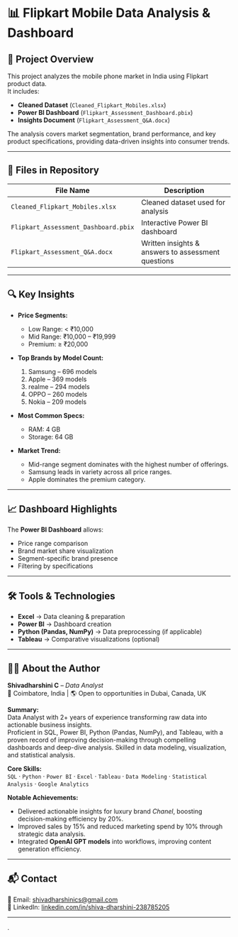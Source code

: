 # 📊 Flipkart Mobile Data Analysis & Dashboard

## 📌 Project Overview
This project analyzes the mobile phone market in India using Flipkart product data.  
It includes:
- **Cleaned Dataset** (`Cleaned_Flipkart_Mobiles.xlsx`)
- **Power BI Dashboard** (`Flipkart_Assessment_Dashboard.pbix`)
- **Insights Document** (`Flipkart_Assessment_Q&A.docx`)

The analysis covers market segmentation, brand performance, and key product specifications, providing data-driven insights into consumer trends.

---

## 📂 Files in Repository
| File Name | Description |
|-----------|-------------|
| `Cleaned_Flipkart_Mobiles.xlsx` | Cleaned dataset used for analysis |
| `Flipkart_Assessment_Dashboard.pbix` | Interactive Power BI dashboard |
| `Flipkart_Assessment_Q&A.docx` | Written insights & answers to assessment questions |

---

## 🔍 Key Insights
- **Price Segments:**
  - Low Range: < ₹10,000  
  - Mid Range: ₹10,000 – ₹19,999  
  - Premium: ≥ ₹20,000  

- **Top Brands by Model Count:**
  1. Samsung – 696 models  
  2. Apple – 369 models  
  3. realme – 294 models  
  4. OPPO – 260 models  
  5. Nokia – 209 models  

- **Most Common Specs:**
  - RAM: 4 GB  
  - Storage: 64 GB  

- **Market Trend:**
  - Mid-range segment dominates with the highest number of offerings.
  - Samsung leads in variety across all price ranges.
  - Apple dominates the premium category.

---

## 📈 Dashboard Highlights
The **Power BI Dashboard** allows:
- Price range comparison
- Brand market share visualization
- Segment-specific brand presence
- Filtering by specifications

---

## 🛠 Tools & Technologies
- **Excel** → Data cleaning & preparation  
- **Power BI** → Dashboard creation  
- **Python (Pandas, NumPy)** → Data preprocessing (if applicable)  
- **Tableau** → Comparative visualizations (optional)  

---

## 👩‍💻 About the Author

**Shivadharshini C** – *Data Analyst*  
📍 Coimbatore, India | 🌎 Open to opportunities in Dubai, Canada, UK  

**Summary:**  
Data Analyst with 2+ years of experience transforming raw data into actionable business insights.  
Proficient in SQL, Power BI, Python (Pandas, NumPy), and Tableau, with a proven record of improving decision-making through compelling dashboards and deep-dive analysis. Skilled in data modeling, visualization, and statistical analysis.

**Core Skills:**  
`SQL` · `Python` · `Power BI` · `Excel` · `Tableau` · `Data Modeling` · `Statistical Analysis` · `Google Analytics`  

**Notable Achievements:**
- Delivered actionable insights for luxury brand *Chanel*, boosting decision-making efficiency by 20%.
- Improved sales by 15% and reduced marketing spend by 10% through strategic data analysis.
- Integrated **OpenAI GPT models** into workflows, improving content generation efficiency.

---

## 📬 Contact
📧 Email: [shivadharshinics@gmail.com](mailto:shivadharshinics@gmail.com)  
🔗 LinkedIn: [linkedin.com/in/shiva-dharshini-238785205](https://www.linkedin.com/in/shiva-dharshini-238785205)  

---
.
